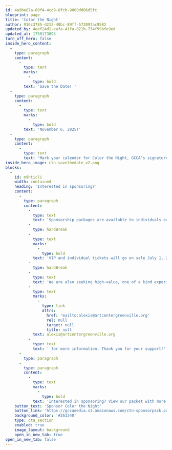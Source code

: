 ```yaml
---
id: 4a9be87a-60f4-4cd9-8fcb-9000dd06d5fc
blueprint: page
title: 'Color the Night'
author: 916c3785-d212-40bc-89ff-572097ac9582
updated_by: 4eef24d1-eafa-41fa-821b-734f99bfe9ed
updated_at: 1750173893
turn_off_hero: false
inside_hero_content:
  -
    type: paragraph
    content:
      -
        type: text
        marks:
          -
            type: bold
        text: 'Save the Date! '
  -
    type: paragraph
    content:
      -
        type: text
        marks:
          -
            type: bold
        text: 'November 6, 2025!'
  -
    type: paragraph
    content:
      -
        type: text
        text: "Mark your calendar for Color the Night, GCCA’s signature fundraising event! Color the Night celebrates the best of Greenville's art scene with unique silent auction items, live music, performances, and art featuring our professional studio artists. Join us for cocktails and heavy appetizers and enjoy a beautiful evening celebrating GCCA."
inside_hero_image: ctn-savethedate_v2.png
blocks:
  -
    id: m9hticli
    width: contained
    heading: 'Interested in sponsoring?'
    content:
      -
        type: paragraph
        content:
          -
            type: text
            text: 'Sponsorship packages are available to individuals or businesses of all sizes looking to be recognized for their meaningful commitment to the arts and our mission. '
          -
            type: hardBreak
          -
            type: text
            marks:
              -
                type: bold
            text: 'VIP and individual tickets will go on sale July 1, 2025.'
          -
            type: hardBreak
          -
            type: text
            text: 'We are also seeking high-value, one of a kind experiences for live and silent auction items. If you have something you are interested in donating in support of GCCA, email '
          -
            type: text
            marks:
              -
                type: link
                attrs:
                  href: 'mailto:alexis@artcentergreenville.org'
                  rel: null
                  target: null
                  title: null
            text: alexis@artcentergreenville.org
          -
            type: text
            text: ' for more information. Thank you for your support!'
      -
        type: paragraph
      -
        type: paragraph
        content:
          -
            type: text
            marks:
              -
                type: bold
            text: 'Interested in sponsoring? View our packet with more information below!'
    button_text: 'Sponsor Color the Night'
    button_link: 'https://gccamedia.s3.amazonaws.com/ctn-sponsorpack.pdf'
    background_color: '#263340'
    type: cta_section
    enabled: true
    image_layout: background
    open_in_new_tab: true
open_in_new_tab: false
---
```

